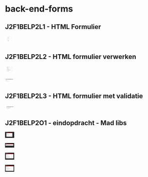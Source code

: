 # back-end-forms
## J2F1BELP2L1 - HTML Formulier
<img
    src="/screenshots/screenshot-html-form.png"
    alt="screenshot van form"
    title="html form"
    style="display: inline-block; margin: 0 auto; max-width: 30px">

## J2F1BELP2L2 - HTML formulier verwerken 
<img
    src="/screenshots/screenshot-html-form-get.png"
    alt="screenshot van form met get"
    title="html form get"
    style="display: inline-block; margin: 0 auto; max-width: 30px">

<img
    src="/screenshots/screenshot-html-form-php.png"
    alt="screenshot van ingevulde form"
    title="html form php"
    style="display: inline-block; margin: 0 auto; max-width: 30px">

## J2F1BELP2L3 - HTML formulier met validatie
<img
    src="/screenshots/screenshot-validatie-onderdeel-1.png"
    alt="screenshot van ingevulde form"
    title="html form php"
    style="display: inline-block; margin: 0 auto; max-width: 30px">

## J2F1BELP2O1 - eindopdracht - Mad libs
<img
    src="/screenshots/screenshot-mad-libs-onkunde-form.png"
    alt="screenshot mad libs"
    title="mad libs"
    style="display: inline-block; margin: 0 auto; max-width: 30px">
 
<img
    src="/screenshots/screenshot-mad-libs-onkunde-resultaat.png"
    alt="screenshot mad libs"
    title="mad libs"
    style="display: inline-block; margin: 0 auto; max-width: 30px">
 
<img
    src="/screenshots/screenshot-mad-libs-onkunde-test-required-field.png"
    alt="screenshot mad libs"
    title="mad libs"
    style="display: inline-block; margin: 0 auto; max-width: 30px">
 
<img
    src="/screenshots/screenshot-mad-libs-onkunde-resultaat-required-field.png"
    alt="screenshot mad libs"
    title="mad libs"
    style="display: inline-block; margin: 0 auto; max-width: 30px">
 